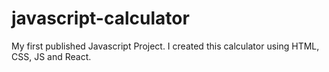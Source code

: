 # javascript-calculator

My first published Javascript Project. I created this calculator using HTML, CSS, JS and React.
